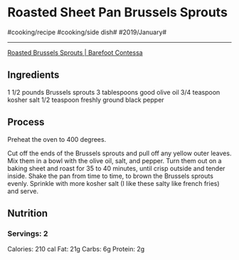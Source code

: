 # Roasted Sheet Pan Brussels Sprouts
#cooking/recipe #cooking/side dish# #2019/January#
- - - -
[Roasted Brussels Sprouts | Barefoot Contessa](https://barefootcontessa.com/recipes/roasted-brussels-sprouts)

## Ingredients
1 1/2 pounds Brussels sprouts
3 tablespoons good olive oil
3/4 teaspoon kosher salt
1/2 teaspoon freshly ground black pepper

## Process
Preheat the oven to 400 degrees.

Cut off the ends of the Brussels sprouts and pull off any yellow outer leaves. Mix them in a bowl with the olive oil, salt, and pepper. Turn them out on a baking sheet and roast for 35 to 40 minutes, until crisp outside and tender inside. Shake the pan from time to time, to brown the Brussels sprouts evenly. Sprinkle with more kosher salt (I like these salty like french fries) and serve.

## Nutrition
### Servings: 2
Calories: 210 cal
Fat: 21g
Carbs: 6g
Protein: 2g